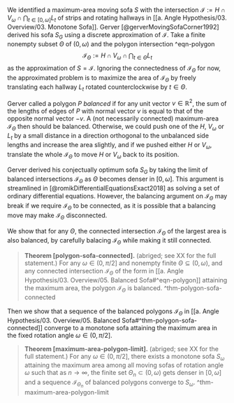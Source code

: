 We identified a maximum-area moving sofa $S$ with the intersection $\mathcal{I} := H \cap V_\omega \cap \bigcap_{t \in [0, \omega]} L_t$ of strips and rotating hallways in [[a. Angle Hypothesis/03. Overview/03. Monotone Sofa]]. Gerver [@gerverMovingSofaCorner1992] derived his sofa $S_G$ using a discrete approximation of $\mathcal{I}$. Take a finite nonempty subset $\Theta$ of $(0, \omega)$ and the polygon intersection ^eqn-polygon
$$
\mathcal{I}_\Theta := H \cap V_\omega \cap \bigcap_{t \in \Theta} L_t
$$
as the approximation of $S = \mathcal{I}$. Ignoring the connectedness of $\mathcal{I}_\Theta$ for now, the approximated problem is to maximize the area of $\mathcal{I}_\Theta$ by freely translating each hallway $L_t$ rotated counterclockwise by $t \in \Theta$.

Gerver called a polygon $P$ _balanced_ if for any unit vector $v \in \mathbb{R}^2$, the sum of the lengths of edges of $P$ with normal vector $v$ is equal to that of the opposite normal vector $-v$. A (not necessarily connected) maximum-area $\mathcal{I}_\Theta$ then should be balanced. Otherwise, we could push one of the $H$, $V_\omega$ or $L_t$ by a small distance in a direction orthogonal to the unbalanced side lengths and increase the area slightly, and if we pushed either $H$ or $V_\omega$, translate the whole $\mathcal{I}_\Theta$ to move $H$ or $V_\omega$ back to its position.

Gerver derived his conjectually optimum sofa $S_G$ by taking the limit of balanced intersections $\mathcal{I}_\Theta$ as $\Theta$ becomes denser in $[0, \omega]$. This argument is streamlined in [@romikDifferentialEquationsExact2018] as solving a set of ordinary differential equations. However, the balancing argument on $\mathcal{I}_\Theta$ may break if we require $\mathcal{I}_\Theta$ to be connected, as it is possible that a balancing move may make $\mathcal{I}_\Theta$ disconnected.

We show that for any $\Theta$, the connected intersection $\mathcal{I}_\Theta$ of the largest area is also balanced, by carefully balacing $\mathcal{I}_\Theta$ while making it still connected.

> __Theorem [polygon-sofa-connected].__ (abriged; see XX for the full statement.) For any $\omega \in (0, \pi/2]$ and nonempty finite $\Theta \subseteq (0, \omega)$, and any connected intersection $\mathcal{I}_\Theta$ of the form in [[a. Angle Hypothesis/03. Overview/05. Balanced Sofa#^eqn-polygon]] attaining the maximum area, the polygon $\mathcal{I}_\Theta$ is balanced. ^thm-polygon-sofa-connected

Then we show that a sequence of the balanced polygons $\mathcal{I}_\Theta$ in [[a. Angle Hypothesis/03. Overview/05. Balanced Sofa#^thm-polygon-sofa-connected]] converge to a monotone sofa attaining the maximum area in the fixed rotation angle $\omega \in (0, \pi/2]$.

> __Theorem [maximum-area-polygon-limit].__ (abriged; see XX for the full statement.) For any $\omega \in (0, \pi/2]$, there exists a monotone sofa $S_\omega$ attaining the maximum area among all moving sofas of rotation angle $\omega$ such that as $n \to \infty$, the finite set $\Theta_n \subset (0, \omega)$ gets denser in $[0, \omega]$ and a sequence $\mathcal{I}_{\Theta_n}$ of balanced polygons converge to $S_\omega$. ^thm-maximum-area-polygon-limit